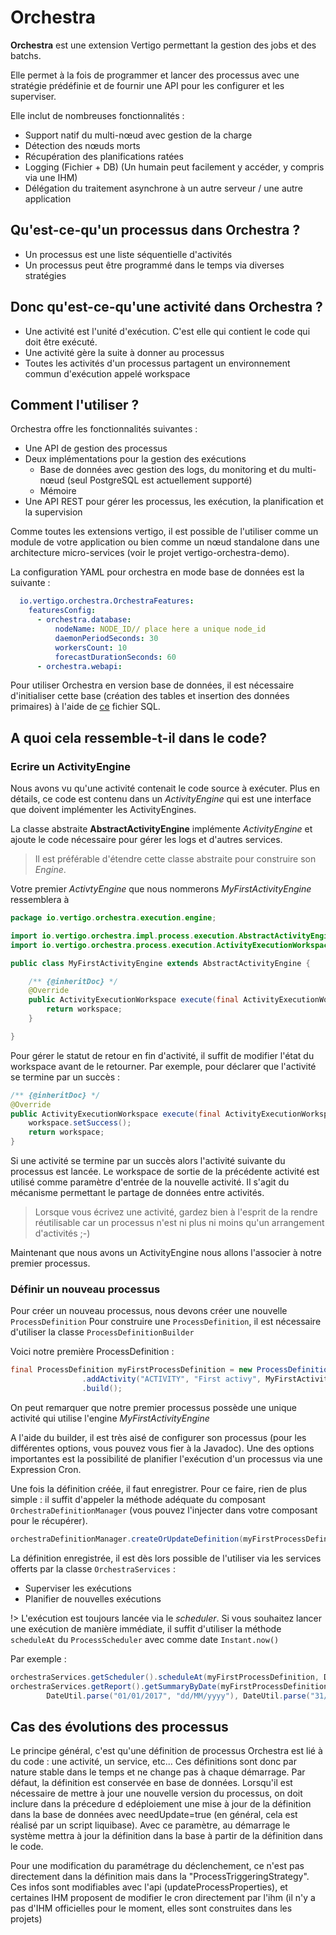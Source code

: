 # Orchestra

**Orchestra** est une extension Vertigo permettant la gestion des jobs et des batchs.

Elle permet à la fois de programmer et lancer des processus avec une stratégie prédéfinie et de fournir une API pour les configurer et les superviser.

Elle inclut de nombreuses fonctionnalités :

- Support natif du multi-nœud avec gestion de la charge
- Détection des nœuds morts
- Récupération des planifications ratées
- Logging (Fichier + DB) (Un humain peut facilement y accéder, y compris via une IHM)
- Délégation du traitement asynchrone à un autre serveur / une autre application

## Qu'est-ce-qu'un processus dans Orchestra ?

- Un processus est une liste séquentielle d'activités
- Un processus peut être programmé dans le temps via diverses stratégies

## Donc qu'est-ce-qu'une activité dans Orchestra ?

- Une activité est l'unité d'exécution. C'est elle qui contient le code qui doit être exécuté.
- Une activité gère la suite à donner au processus
- Toutes les activités d'un processus partagent un environnement commun d'exécution appelé workspace

## Comment l'utiliser ?

Orchestra offre les fonctionnalités suivantes : 
- Une API de gestion des processus
- Deux implémentations pour la gestion des exécutions
  - Base de données avec gestion des logs, du monitoring et du multi-nœud (seul PostgreSQL est actuellement supporté) 
  - Mémoire
- Une API REST pour gérer les processus, les exécution, la planification et la supervision

Comme toutes les extensions vertigo, il est possible de l'utiliser comme un module de votre application ou bien comme un nœud standalone dans une architecture micro-services (voir le projet vertigo-orchestra-demo).

La configuration YAML pour orchestra en mode base de données est la suivante :

```yaml
  io.vertigo.orchestra.OrchestraFeatures:
    featuresConfig:
      - orchestra.database:
          nodeName: NODE_ID// place here a unique node_id
          daemonPeriodSeconds: 30
          workersCount: 10
          forecastDurationSeconds: 60
      - orchestra.webapi:
```



Pour utiliser Orchestra en version base de données, il est nécessaire d'initialiser cette base (création des tables et insertion des données primaires) à l'aide de [ce](https://github.com/KleeGroup/vertigo-extensions/blob/master/vertigo-orchestra/src/main/database/scripts/install/orchestra_create_init_v1.0.0.sql) fichier SQL.

## A quoi cela ressemble-t-il dans le code?

### Ecrire un ActivityEngine

Nous avons vu qu'une activité contenait le code source à exécuter. Plus en détails, ce code est contenu dans un *ActivityEngine*  qui est une interface que doivent implémenter les ActivityEngines.

La classe abstraite **AbstractActivityEngine** implémente *ActivityEngine* et ajoute le code nécessaire pour gérer les logs et d'autres services.

> Il est préférable d'étendre cette classe abstraite pour construire son *Engine*.

Votre premier *ActivtyEngine* que nous nommerons *MyFirstActivityEngine* ressemblera à 
```java
package io.vertigo.orchestra.execution.engine;

import io.vertigo.orchestra.impl.process.execution.AbstractActivityEngine;
import io.vertigo.orchestra.process.execution.ActivityExecutionWorkspace;

public class MyFirstActivityEngine extends AbstractActivityEngine {

	/** {@inheritDoc} */
	@Override
	public ActivityExecutionWorkspace execute(final ActivityExecutionWorkspace workspace) {
		return workspace;
	}

}
```

Pour gérer le statut de retour en fin d'activité, il suffit de modifier l'état du workspace avant de le retourner.
Par exemple, pour déclarer que l'activité se termine par un succès :

```java
/** {@inheritDoc} */
@Override
public ActivityExecutionWorkspace execute(final ActivityExecutionWorkspace workspace) {
 	workspace.setSuccess();
	return workspace;
}
```
Si une activité se termine par un succès alors l'activité suivante du processus est lancée. Le workspace de sortie de la précédente activité est utilisé comme paramètre d'entrée de la nouvelle activité. Il s'agit du mécanisme permettant le partage de données entre activités.

> Lorsque vous écrivez une activité, gardez bien à l'esprit de la rendre réutilisable car un processus n'est ni plus ni moins qu'un arrangement d'activités ;-)

Maintenant que nous avons un ActivityEngine nous allons l'associer à notre premier processus.

### Définir un nouveau processus

Pour créer un nouveau processus, nous devons créer une nouvelle `ProcessDefinition`
Pour construire une `ProcessDefinition`, il est nécessaire d'utiliser la classe `ProcessDefinitionBuilder`

Voici notre première ProcessDefinition :

```java
final ProcessDefinition myFirstProcessDefinition = new ProcessDefinitionBuilder("MY_FIRST_ONE", "My first process")
				.addActivity("ACTIVITY", "First activy", MyFirstActivityEngine.class)
				.build();
```
On peut remarquer que notre premier processus possède une unique activité qui utilise l'engine *MyFirstActivityEngine*

A l'aide du builder, il est très aisé de configurer son processus (pour les différentes options, vous pouvez vous fier à la Javadoc).
Une des options importantes est la possibilité de planifier l'exécution d'un processus via une Expression Cron.

Une fois la définition créée, il faut enregistrer. Pour ce faire, rien de plus simple : il suffit d'appeler la méthode adéquate du composant `OrchestraDefinitionManager` (vous pouvez l'injecter dans votre composant pour le récupérer).

```java
orchestraDefinitionManager.createOrUpdateDefinition(myFirstProcessDefinition);
```

La définition enregistrée, il est dès lors possible de l'utiliser via les services offerts par la classe `OrchestraServices` :
- Superviser les exécutions
- Planifier de nouvelles exécutions

!> L'exécution est toujours lancée via le *scheduler*. Si vous souhaitez lancer une exécution de manière immédiate, il suffit d'utiliser la méthode `scheduleAt`  du `ProcessScheduler` avec comme date `Instant.now()`

Par exemple :
```java
orchestraServices.getScheduler().scheduleAt(myFirstProcessDefinition, DateUtil.newDateTime(), Collections.emptyMap());
orchestraServices.getReport().getSummaryByDate(myFirstProcessDefinition, 
		DateUtil.parse("01/01/2017", "dd/MM/yyyy"), DateUtil.parse("31/12/2017", "dd/MM/yyyy"));
```

## Cas des évolutions des processus

Le principe général, c'est qu'une définition de processus Orchestra est lié à du code : une activité, un service, etc... Ces définitions sont donc par nature stable dans le temps et ne change pas à chaque démarrage.
Par défaut, la définition est conservée en base de données. Lorsqu'il est nécessaire de mettre à jour une nouvelle version du processus, on doit inclure dans la précedure d edéploiement une mise à jour de la définition dans la base de données
avec needUpdate=true (en général, cela est réalisé par un script liquibase). Avec ce paramètre, au démarrage le système mettra à jour la définition dans la base à partir de la définition dans le code.

Pour une modification du paramétrage du déclenchement, ce n'est pas directement dans la définition mais dans la "ProcessTriggeringStrategy". 
Ces infos sont modifiables avec l'api (updateProcessProperties), et certaines IHM proposent de modifier le cron directement par l'ihm (il n'y a pas d'IHM officielles pour le moment, elles sont construites dans les projets)